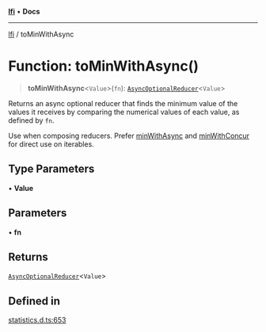 [**lfi**](../readme.md) • **Docs**

---

[lfi](../globals.md) / toMinWithAsync

# Function: toMinWithAsync()

> **toMinWithAsync**\<`Value`\>(`fn`):
> [`AsyncOptionalReducer`](../type-aliases/AsyncOptionalReducer.md)\<`Value`\>

Returns an async optional reducer that finds the minimum value of the values it
receives by comparing the numerical values of each value, as defined by `fn`.

Use when composing reducers. Prefer [minWithAsync](minWithAsync.md) and
[minWithConcur](minWithConcur.md) for direct use on iterables.

## Type Parameters

• **Value**

## Parameters

• **fn**

## Returns

[`AsyncOptionalReducer`](../type-aliases/AsyncOptionalReducer.md)\<`Value`\>

## Defined in

[statistics.d.ts:653](https://github.com/TomerAberbach/lfi/blob/c9ef1bf4d1040d7f49c52b70b358c019e55f524d/src/operations/statistics.d.ts#L653)
